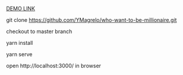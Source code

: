 [DEMO LINK](https://who-want-to-be-millionaire.herokuapp.com/)

git clone https://github.com/YMagrelo/who-want-to-be-millionaire.git

checkout to master branch

yarn install

yarn serve

open http://localhost:3000/ in browser
